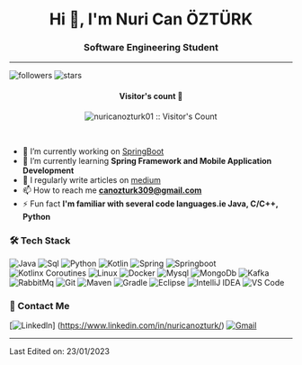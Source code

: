 <h1 align="center">Hi 👋, I'm Nuri Can ÖZTÜRK</h1>
<h3 align="center">Software Engineering Student</h3>

---

![followers](https://img.shields.io/github/followers/nuricanozturk01?style=social)
![stars](https://img.shields.io/github/stars/nuricanozturk01?style=social)

<h4 align="center">Visitor's count 👀</h4>
<p align="center"><img src="https://profile-counter.glitch.me/{nuricanozturk01}/count.svg" alt="nuricanozturk01 :: Visitor's Count" /></p>
<br/>

- 🔭 I’m currently working on [SpringBoot](https://spring.io/projects/spring-boot)
- 🌱 I’m currently learning **Spring Framework and Mobile Application Development**
- 📝 I regularly write articles on [medium](http://medium.com/@qwerty01/)
- 📫 How to reach me **canozturk309@gmail.com**
- ⚡ Fun fact **I'm familiar with several code languages.ie Java, C/C++, Python**

### 🛠 Tech Stack

![Java](http://img.shields.io/badge/-Java-e8892f?style=flat-square&logo=java&logoColor=white)
![Sql](http://img.shields.io/badge/-Sql-00758f?style=flat-square&logo=Mysql&logoColor=white)
![Python](http://img.shields.io/badge/-Python-346e9e?style=flat-square&logo=python&logoColor=white)
![Kotlin](http://img.shields.io/badge/-Kotlin-7f52ff?style=flat-square&logo=kotlin&logoColor=white)
![Spring](http://img.shields.io/badge/-Spring-6db33f?style=flat-square&logo=spring&logoColor=white)
![Springboot](http://img.shields.io/badge/-Springboot-629e3a?style=flat-square&logo=springboot&logoColor=white)
![Kotlinx Coroutines](http://img.shields.io/badge/-Kotlinx%20Coroutines-7f52ff?style=flat-square&logo=kotlin&logoColor=white)
![Linux](http://img.shields.io/badge/-Linux-fad134?style=flat-square&logo=linux&logoColor=black)
![Docker](http://img.shields.io/badge/-Docker-3596ed?style=flat-square&logo=docker&logoColor=white)
![Mysql](http://img.shields.io/badge/-Mysql-white?style=flat-square&logo=mysql)
![MongoDb](http://img.shields.io/badge/-MongoDb-white?style=flat-square&logo=mongodb)
![Kafka](http://img.shields.io/badge/-Kafka-white?style=flat-square&logo=apachekafka&logoColor=black)
![RabbitMq](http://img.shields.io/badge/-RabbitMq-white?style=flat-square&logo=rabbitmq)
![Git](http://img.shields.io/badge/-Git-white?style=flat-square&logo=git)
![Maven](http://img.shields.io/badge/-Maven-white?style=flat-square&logo=apachemaven&logoColor=bc2043)
![Gradle](http://img.shields.io/badge/-Gradle-white?style=flat-square&logo=gradle&logoColor=09303a)
![Eclipse](http://img.shields.io/badge/-Eclipse-41347e?style=flat-square&logo=eclipse&logoColor=white)
![IntelliJ IDEA](http://img.shields.io/badge/-IntelliJ%20IDEA-black?style=flat-square&logo=intellijidea&logoColor=white)
![VS Code](http://img.shields.io/badge/-VS%20Code-black?style=flat-square&logo=visualstudiocode&logoColor=3aa7f2)


### 💬 Contact Me
[![Linkedln](https://img.shields.io/badge/LinkedIn-0077B5?style=for-the-badge&logo=linkedin&logoColor=white)] (https://www.linkedin.com/in/nuricanozturk/)
[![Gmail](https://img.shields.io/badge/-canozturk309@gmail.com-c14438?style=for-the-badge&logo=Gmail&logoColor=white)](mailto:canozturk309@gmail.com)

-----

Last Edited on: 23/01/2023
